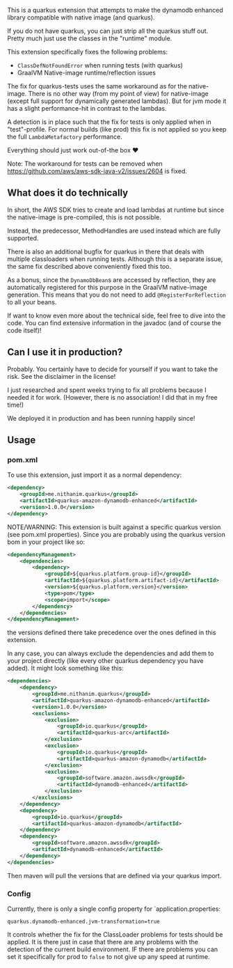 This is a quarkus extension that attempts to make the dynamodb enhanced library compatible with native image (and quarkus).

If you do not have quarkus, you can just strip all the quarkus stuff out.
Pretty much just use the classes in the "runtime" module.

This extension specifically fixes the following problems:
* `ClassDefNotFoundError` when running tests (with quarkus)
* GraalVM Native-image runtime/reflection issues

The fix for quarkus-tests uses the same workaround as for the native-image.
There is no other way (from my point of view) for native-image (except full support for dynamically generated lambdas).
But for jvm mode it has a slight performance-hit in contrast to the lambdas.

A detection is in place such that the fix for tests is only applied when in "test"-profile.
For normal builds (like prod) this fix is not applied so you keep the full `LambdaMetafactory` performance.

Everything should just work out-of-the box ❤️

Note: The workaround for tests can be removed when https://github.com/aws/aws-sdk-java-v2/issues/2604 is fixed.

## What does it do technically

In short, the AWS SDK tries to create and load lambdas at runtime but since the native-image is pre-compiled, this is not possible.

Instead, the predecessor, MethodHandles are used instead which are fully supported.

There is also an additional bugfix for quarkus in there that deals with multiple classloaders when running tests. Although this is a separate issue, the same fix described above conveniently fixed this too.

As a bonus, since the `DynamoDbBean`s are accessed by reflection, they are automatically registered for this purpose in the GraalVM native-image generation.
This means that you do not need to add `@RegisterForReflection` to all your beans.

If want to know even more about the technical side, feel free to dive into the code.
You can find extensive information in the javadoc (and of course the code itself)!

## Can I use it in production?

Probably. You certainly have to decide for yourself if you want to take the risk. See the disclaimer in the license!

I just researched and spent weeks trying to fix all problems because I needed it for work. (However, there is no association! I did that in my free time!)

We deployed it in production and has been running happily since!

## Usage

### pom.xml

To use this extension, just import it as a normal dependency:
```xml
<dependency>
    <groupId>me.nithanim.quarkus</groupId>
    <artifactId>quarkus-amazon-dynamodb-enhanced</artifactId>
    <version>1.0.0</version>
</dependency>
```

NOTE/WARNING:
This extension is built against a specific quarkus version (see pom.xml properties).
Since you are probably using the quarkus version bom in your project like so:
```xml
<dependencyManagement>
    <dependencies>
        <dependency>
            <groupId>${quarkus.platform.group-id}</groupId>
            <artifactId>${quarkus.platform.artifact-id}</artifactId>
            <version>${quarkus.platform.version}</version>
            <type>pom</type>
            <scope>import</scope>
        </dependency>
    </dependencies>
</dependencyManagement>
```
the versions defined there take precedence over the ones defined in this extension.

In any case, you can always exclude the dependencies and add them to your project directly (like every other quarkus dependency you have added).
It might look something like this:
```xml
<dependencies>
    <dependency>
        <groupId>me.nithanim.quarkus</groupId>
        <artifactId>quarkus-amazon-dynamodb-enhanced</artifactId>
        <version>1.0.0</version>
        <exclusions>
            <exclusion>
                <groupId>io.quarkus</groupId>
                <artifactId>quarkus-arc</artifactId>
            </exclusion>
            <exclusion>
                <groupId>io.quarkus</groupId>
                <artifactId>quarkus-amazon-dynamodb</artifactId>
            </exclusion>
            <exclusion>
                <groupId>software.amazon.awssdk</groupId>
                <artifactId>dynamodb-enhanced</artifactId>
            </exclusion>
        </exclusions>
    </dependency>
    <dependency>
        <groupId>io.quarkus</groupId>
        <artifactId>quarkus-amazon-dynamodb</artifactId>
    </dependency>
    <dependency>
        <groupId>software.amazon.awssdk</groupId>
        <artifactId>dynamodb-enhanced</artifactId>
    </dependency>
</dependencies>
```
Then maven will pull the versions that are defined via your quarkus import.

### Config

Currently, there is only a single config property for `application.properties:
```properties
quarkus.dynamodb-enhanced.jvm-transformation=true
```
It controls whether the fix for the ClassLoader problems for tests should be applied.
It is there just in case that there are any problems with the detection of the current build environment.
IF there are problems you can set it specifically for prod to `false` to not give up any speed at runtime.
